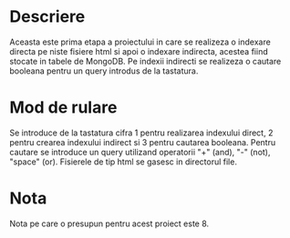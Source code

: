 # Descriere
Aceasta este prima etapa a proiectului in care se realizeza o indexare directa pe niste fisiere html si apoi o indexare indirecta, acestea fiind stocate in tabele de MongoDB. Pe indexii indirecti se realizeza o cautare booleana pentru un query introdus de la tastatura.


#  Mod de rulare 
Se introduce de la tastatura cifra 1 pentru realizarea indexului direct, 2 pentru crearea indexului indirect si 3 pentru cautarea booleana. Pentru cautare se introduce un query utilizand operatorii "+" (and), "-" (not), "space" (or). Fisierele de tip html se gasesc in directorul file.

# Nota
 Nota pe care o presupun pentru acest proiect este 8.
